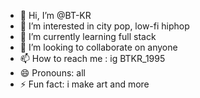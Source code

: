 - 👋 Hi, I’m @BT-KR
- 👀 I’m interested in city pop, low-fi hiphop
- 🌱 I’m currently learning full stack
- 💞️ I’m looking to collaborate on anyone
- 📫 How to reach me : ig BTKR_1995
- 😄 Pronouns: all
- ⚡ Fun fact: i make art and more

<!---
BT-KR/BT-KR is a ✨ special ✨ repository because its `README.md` (this file) appears on your GitHub profile.
You can click the Preview link to take a look at your changes.
--->
